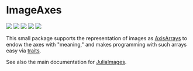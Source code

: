 # ImageAxes

[![][action-img]][action-url]
[![][pkgeval-img]][pkgeval-url]
[![][codecov-img]][codecov-url]
[![][docs-stable-img]][docs-stable-url]
[![][docs-dev-img]][docs-dev-url]

This small package supports the representation of images as
[AxisArrays](https://github.com/mbauman/AxisArrays.jl) to endow the
axes with "meaning," and makes programming with such arrays easy via
[traits](https://github.com/mauro3/SimpleTraits.jl).

See also the main documentation for [JuliaImages](http://juliaimages.github.io/latest/).

<!-- URLS -->

[pkgeval-img]: https://juliaci.github.io/NanosoldierReports/pkgeval_badges/I/ImageAxes.svg
[pkgeval-url]: https://juliaci.github.io/NanosoldierReports/pkgeval_badges/report.html
[action-img]: https://github.com/JuliaImages/ImageAxes.jl/workflows/Unit%20test/badge.svg
[action-url]: https://github.com/JuliaImages/ImageAxes.jl/actions
[codecov-img]: https://codecov.io/github/JuliaImages/ImageAxes.jl/coverage.svg?branch=master
[codecov-url]: https://codecov.io/github/JuliaImages/ImageAxes.jl?branch=master
[docs-stable-img]: https://img.shields.io/badge/docs-stable-blue.svg
[docs-stable-url]: https://JuliaImages.github.io/ImageAxes.jl/stable
[docs-dev-img]: https://img.shields.io/badge/docs-dev-blue.svg
[docs-dev-url]: https://JuliaImages.github.io/ImageAxes.jl/latest
